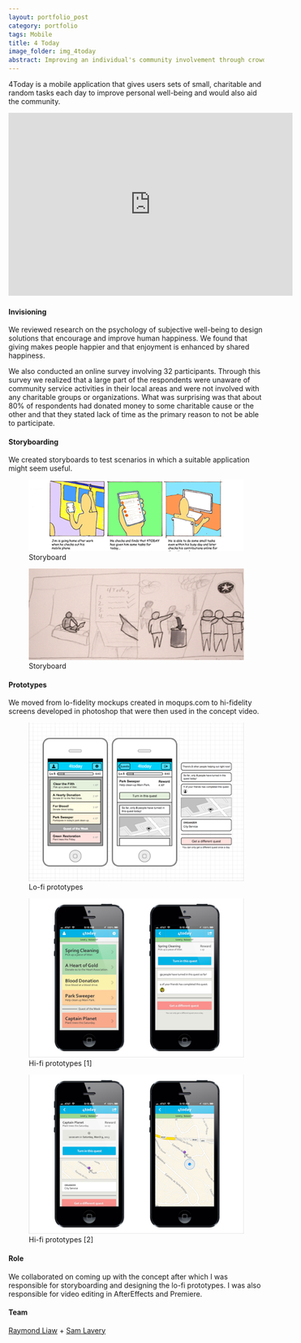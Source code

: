 ```yaml
---
layout: portfolio_post
category: portfolio
tags: Mobile
title: 4 Today
image_folder: img_4today
abstract: Improving an individual's community involvement through crowdsourced local community tasks.
---
```


4Today is a mobile application that gives users sets of small, charitable and random tasks each day to improve personal well-being and would also aid the community.

<p style="text-align:center">
<iframe width="560" height="360" src="http://www.youtube.com/embed/iFVl4vuCiiE" frameborder="0"> </iframe>
</p>

<h4>Invisioning</h4>

We reviewed research on the psychology of subjective well-being to design solutions that encourage and improve human happiness. We found that giving makes people happier and that enjoyment is enhanced by shared happiness.

We also conducted an online survey involving 32 participants. Through this survey we realized that a large part of the respondents were unaware of community service activities in their local areas and were not involved with any charitable groups or organizations. What was surprising was that about 80% of respondents had donated money to some charitable cause or the other and that they stated lack of time as the primary reason to not be able to participate.

<h4>Storyboarding</h4>

We created storyboards to test scenarios in which a suitable application might seem useful.

<figure class="post-image">
	<img src="/img/img_4today/storyboard_1.png"></img>
	<figcaption>Storyboard</figcaption>
</figure>

<figure class="post-image">
	<img src="/img/img_4today/storyboard_2.jpg"></img>
	<figcaption>Storyboard</figcaption>
</figure>

<h4>Prototypes</h4>

We moved from lo-fidelity mockups created in moqups.com to hi-fidelity screens developed in photoshop that were then used in the concept video.

<figure class="post-image">
	<img src="/img/img_4today/prototype_1.png"></img>
	<figcaption>Lo-fi prototypes</figcaption>
</figure>

<figure class="post-image">
	<img src="/img/img_4today/prototype_2.png"></img>
	<figcaption>Hi-fi prototypes [1]</figcaption>
</figure>

<figure class="post-image">
	<img src="/img/img_4today/prototype_3.png"></img>
	<figcaption>Hi-fi prototypes [2]</figcaption>
</figure>

<h4>Role</h4>

We collaborated on coming up with the concept after which I was responsible for storyboarding and designing the lo-fi prototypes. I was also responsible for video editing in AfterEffects and Premiere.

<h4>Team</h4>

<a href="http://raymondliaw.com/">Raymond Liaw</a> + <a href="http://www.samlavery.com/">Sam Lavery</a>